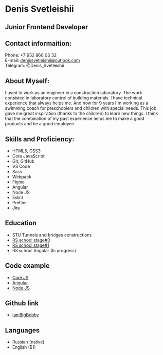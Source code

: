 # Denis Svetleishii
## Junior Frontend Developer
## Contact informaition:

Phone: +7 953 866 06 32  
E-mail: denissvetleishii@outlook.com  
Telegram: @Denis_Svetleishii
## About Myself:
I used to work as an engineer in a construction laboratory. The work consisted in laboratory control of building materials. I have technical experience that always helps me.
And now for 9 years I'm working as a swimming coach for preschoolers and children with special needs. This job gave me great inspiration (thanks to the children) to learn new things.
I think that the combination of my past experience helps me to make a good products and be a good employee.
## Skills and Proficiency:
* HTML5, CSS3
* Core JavaScript
* Git, GitHub
* VS Code
* Sass
* Webpack
* Figma
* Angular
* Node JS
* Eslint
* Prettier
* Jira

## Education
* STU Tunnels and bridges constructions
* [RS school stage#0](https://app.rs.school/certificate/ake57cyp)
* [RS school stage#1](https://app.rs.school/certificate/llj1px5c)
* RS school Angular (In progress)

## Code example 
* [Core JS](https://github.com/IamBigBobby#javascript)  
* [Angular](https://github.com/IamBigBobby/Train-A)  
* [Node JS](https://github.com/IamBigBobby/HTML-Builder)

## Github link
* [IamBigBobby](https://github.com/IamBigBobby)

## Languages
* Russian (native)
* English (B1)